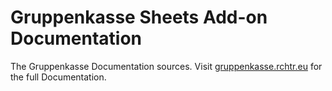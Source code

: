 # Gruppenkasse Sheets Add-on Documentation

The Gruppenkasse Documentation sources. Visit [gruppenkasse.rchtr.eu](gruppenkasse.rchtr.eu) for the full Documentation.
